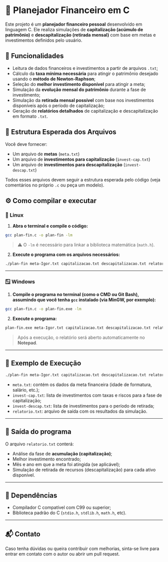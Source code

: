 # 🧮 Planejador Financeiro em C

Este projeto é um **planejador financeiro pessoal** desenvolvido em linguagem C. Ele realiza simulações de **capitalização (acúmulo de patrimônio)** e **descapitalização (retirada mensal)** com base em metas e investimentos definidos pelo usuário.

## 📌 Funcionalidades

- Leitura de dados financeiros e investimentos a partir de arquivos `.txt`;
- Cálculo da **taxa mínima necessária** para atingir o patrimônio desejado usando o **método de Newton-Raphson**;
- Seleção do **melhor investimento disponível** para atingir a meta;
- Simulação da **evolução mensal do patrimônio** durante a fase de investimento;
- Simulação da **retirada mensal possível** com base nos investimentos disponíveis após o período de capitalização;
- Geração de **relatórios detalhados** de capitalização e descapitalização em formato `.txt`.

## 📁 Estrutura Esperada dos Arquivos

Você deve fornecer:

- Um arquivo de **metas** (`meta.txt`)
- Um arquivo de **investimentos para capitalização** (`invest-cap.txt`)
- Um arquivo de **investimentos para descapitalização** (`invest-descap.txt`)

Todos esses arquivos devem seguir a estrutura esperada pelo código (veja comentários no próprio `.c` ou peça um modelo).

## ⚙️ Como compilar e executar

### 🐧 Linux

1. **Abra o terminal e compile o código:**

```bash
gcc plan-fin.c -o plan-fin -lm
```

> ⚠️ O `-lm` é necessário para linkar a biblioteca matemática (`math.h`).

2. **Execute o programa com os arquivos necessários:**

```bash
./plan-fin meta-Igor.txt capitalizacao.txt descapitalizacao.txt relatorio.txt
```

---

### 🪟 Windows

1. **Compile o programa no terminal (como o CMD ou Git Bash), assumindo que você tenha `gcc` instalado (via MinGW, por exemplo):**

```bash
gcc plan-fin.c -o plan-fin.exe -lm
```

2. **Execute o programa:**

```bash
plan-fin.exe meta-Igor.txt capitalizacao.txt descapitalizacao.txt relatorio.txt
```

> Após a execução, o relatório será aberto automaticamente no **Notepad**.

---

## 📝 Exemplo de Execução

```bash
./plan-fin meta-Igor.txt capitalizacao.txt descapitalizacao.txt relatorio.txt
```

- `meta.txt`: contém os dados da meta financeira (idade de formatura, salário, etc.);
- `invest-cap.txt`: lista de investimentos com taxas e riscos para a fase de capitalização;
- `invest-descap.txt`: lista de investimentos para o período de retirada;
- `relatorio.txt`: arquivo de saída com os resultados da simulação.

---

## 📄 Saída do programa

O arquivo `relatorio.txt` conterá:

- Análise da fase de **acumulação (capitalização)**;
- Melhor investimento encontrado;
- Mês e ano em que a meta foi atingida (se aplicável);
- Simulação de retirada de recursos (descapitalização) para cada ativo disponível.

---

## 🔧 Dependências

- Compilador C compatível com C99 ou superior;
- Biblioteca padrão do C (`stdio.h`, `stdlib.h`, `math.h`, etc).

---

## 📬 Contato

Caso tenha dúvidas ou queira contribuir com melhorias, sinta-se livre para entrar em contato com o autor ou abrir um pull request.
